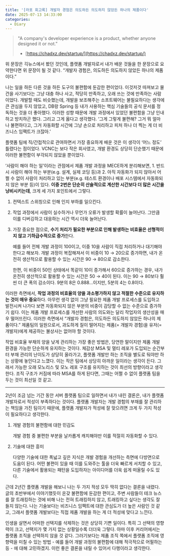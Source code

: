 ```yaml
---
title: '[라포 회고록] 개발자 경험은 의도하든 의도하지 않았든 하나의 제품이다'
date: 2025-07-13 14:33:00
categories:
  - Diary
---
```


> "A company's developer experience is a product, whether anyone designed it or not.”
>
> - [https://chadxz.dev/startup/](https://chadxz.dev/startup/)
>
>

위 문장은 긱뉴스에서 봤던 것인데, 플랫폼 개발자로서 내가 배운 것들을 한 문장으로 요약한다면 위 문장이 될 것 같다. “개발자 경험은, 의도하든 의도하지 않았든 하나의 제품이다.”


나는 일을 하든 다른 것을 하든 도구의 불편함에 둔감한 편이었다. 이것저것 따져보고 물건을 사기보다는 그냥 대충 하나 사고, 적당히 만족하고, 오래 쓰는 것에 만족하는 사람이었다. 개발할 때도 비슷했는데, 개발을 보조해주는 소프트웨어는 불필요하다는 생각에 큰 관심을 두지 않았고, DB랑 Spring 등 내가 사용하는 핵심 기술들의 공식 문서를 정독하는 것을 더 좋아했다. 이러한 성향 때문에 개발 과정에서 있었던 불편함을 그냥 인내하고 방치하곤 했다. 그리고 그게 옳다고 생각했다. ‘그게 그렇게 불편해? 그거 뭐 얼마나 불편하다고, 그거 자동화할 시간에 그냥 손으로 처리하고 피처 하나 더 찍는 게 더 비즈니스 임팩트가 크잖아.’


플랫폼 팀에 직/간접적으로 관여하면서 가장 중요하게 배운 것은 이 생각이 ‘어느 정도’ 틀렸다는 점이었다. VCNC는 보다 작은 회사였고, 개발 환경도 상당히 단순했기 때문에 이러한 불편함이 부각되지 않았을 뿐이었다.


‘사람이 해야 하는 일’이라는 관점에서 제품 개발 과정을 MECE하게 분리해보면, 1. 반드시 사람이 해야 하는 부분(e.g. 설계, 실제 코딩 등)과 2. 아직 자동화가 되지 않아서 어쩔 수 없이 사람이 처리하고 있는 부분(e.g. 테스트 환경이나 배포 시스템에서 자동화되지 않은 부분 등)이 있다. **이중 2번은 단순히 산술적으로 계산한 시간보다 더 많은 시간을 낭비시키는데**, 크게 세 가지 포인트에서 그렇다.

1. 컨텍스트 스위칭으로 인해 인지 부하를 일으킨다.
2. 작업 과정에서 사람이 실수하거나 무언가 오류가 발생할 확률이 늘어난다. 그만큼 이를 디버깅하고 대응하는 시간 역시 더욱 늘어난다.
3. 가장 중요한 점으로, **수기 처리가 필요한 부분으로 인해 발생하는 비효율은 선형적이지 않고 기하급수적으로 증가**한다.

    예를 들어 전체 개발 과정이 100이고, 이중 10을 사람이 직접 처리하거나 대기해야 한다고 해보자. 개발 과정이 복잡해져서 이 비중이 10 → 20으로 증가하면, 내가 온전히 생산적으로 활용할 수 있는 시간은 90 → 80으로 감소한다.

    한편, 이 비중이 50인 상태에서 똑같이 10이 증가해서 60으로 증가하는 경우, 내가 온전히 생산적으로 활용할 수 있는 시간은 50 → 40이 된다. 이는 90 → 80보다 훨씬 더 큰 폭의 감소이다. 9분의 8은 0.888…이지만, 5분의 4는 0.8이다.


이러한 측면에서, **작업 과정의 비효율의 양을 과소평가하지 않고 적절한 수준으로 유지하는 것이 매우 중요**하다. 아무런 생각 없이 그냥 필요한 제품 개발 프로세스를 도입하고 발전시켜 나가다 보면 자동화되지 않은 부분의 비중이 감당할 수 없는 수준으로 증가하기 쉽다. 이는 제품 개발 프로세스를 개선한 사람의 의도와는 달리 작업자의 생산성을 매우 떨어뜨린다. 이러한 측면에서 “개발자 경험은, 의도하든 의도하지 않았든 하나의 제품이다.” 제품팀의 일원으로서, 과도하게 질이 떨어지는 제품(= 개발자 경험)을 유저(= 개발자)에게 제공하는 불상사는 없어야 할 것이다.


작업 비효율 부채의 양을 낮게 관리하는 가장 좋은 방법은, 당연한 말이지만 제품 개발 환경을 가능한 단순하게 유지하는 것이다. 체감상 MSA 및 멀티 레포가 도입되는 순간부터 부채 관리의 난이도가 상당히 올라가고, 플랫폼 개발만 하는 조직을 별도로 둬야만 하는 상황에 놓인다고 느꼈다. 이는 작은 팀에서 상당히 아까운 일이라는 생각이 든다. 그래서 가능한 오래 모노리스 및 모노 레포 구조를 유지하는 것이 최선의 방향이라고 생각한다. 조직 구조가 커짐에 따라 MSA를 하게 된다면, 그때는 어쩔 수 없이 플랫폼 팀을 두는 것이 최선일 것 같고.


---


2년이 조금 넘는 기간 동안 서버 플랫폼 팀으로 일하면서 내가 내린 결론은, 내가 플랫폼 개발자로서 적성이 부족하다는 것이다. 플랫폼 개발자는 개발 경험의 부채를 잘 관리하는 책임을 가진 팀이기 때문에, 플랫폼 개발자가 적성에 잘 맞으려면 크게 두 가지 적성이 필요하다고 생각한다.

1. 개발 경험의 불편함에 대한 민감도

    개발 경험 중 불편한 부분을 날카롭게 캐치해야만 이를 적절히 자동화할 수 있다.

2. 기술에 대한 흥미

    다양한 기술에 대한 폭넓고 깊은 지식은 개발 경험을 개선하는 측면에 다방면으로 도움이 된다. 어떤 불편이 있을 때 이를 도와주는 툴을 더욱 빠르게 서치할 수 있고, 다른 기술에서 활용되는 패턴을 도입하자는 아이디어를 더욱 쉽게 떠올릴 수도 있다.


근데 2년간 플랫폼 개발을 해보니 나는 두 가지 적성 모두 딱히 없다는 결론을 내렸다. 글의 초반부에서 이야기했듯이 온갖 불편함에 둔감한 편이고, 주변 사람들이 테크 뉴스를 잘 트래킹하는 것에 비해 나는 전혀 트래킹하지 않고, 트래킹하고 싶다는 생각도 잘 들지 않는다. 나는 기술보다는 비즈니스 임팩트에 대한 관심도가 더 높은 사람인 것 같고, 그래서 플랫폼 개발보다는 직접 제품 개발을 하는 게 더 적성에 맞다고 느낀다.


인생을 살면서 어떠한 선택지를 삭제하는 것은 상당히 기쁜 일이다. 특히 그 선택의 영향력이 크고, 선택지가 몇 가지 없는 상황일수록 더더욱 그렇다. 아마 이후 커리어에서는 플랫폼 조직을 선택하지 않을 것 같다. 그러기보다는 제품 조직 쪽에서 플랫폼 조직에 영향력을 미칠 수 있는 방법 - 예를 들어 개발 과정의 불편함에 대해 적극적으로 어필하는 등 - 에 대해 고민하겠지. 이런 좋은 결론을 내릴 수 있어서 다행이라고 생각한다.

